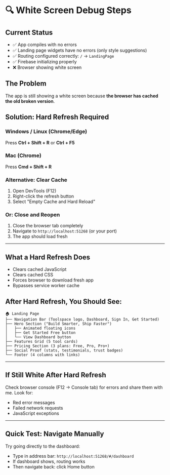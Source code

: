 # 🔍 White Screen Debug Steps

## Current Status

- ✅ App compiles with no errors
- ✅ Landing page widgets have no errors (only style suggestions)
- ✅ Routing configured correctly: `/` → `LandingPage`
- ✅ Firebase initializing properly
- ❌ Browser showing white screen

## The Problem

The app is still showing a white screen because **the browser has cached the old broken version**.

## Solution: Hard Refresh Required

### Windows / Linux (Chrome/Edge)

Press **Ctrl + Shift + R** or **Ctrl + F5**

### Mac (Chrome)

Press **Cmd + Shift + R**

### Alternative: Clear Cache

1. Open DevTools (F12)
2. Right-click the refresh button
3. Select "Empty Cache and Hard Reload"

### Or: Close and Reopen

1. Close the browser tab completely
2. Navigate to `http://localhost:51268` (or your port)
3. The app should load fresh

---

## What a Hard Refresh Does

- Clears cached JavaScript
- Clears cached CSS
- Forces browser to download fresh app
- Bypasses service worker cache

## After Hard Refresh, You Should See:

```
🏠 Landing Page
├── Navigation Bar (Toolspace logo, Dashboard, Sign In, Get Started)
├── Hero Section ("Build Smarter, Ship Faster")
│   ├── Animated floating icons
│   ├── Get Started Free button
│   └── View Dashboard button
├── Features Grid (5 tool cards)
├── Pricing Section (3 plans: Free, Pro, Pro+)
├── Social Proof (stats, testimonials, trust badges)
└── Footer (4 columns with links)
```

---

## If Still White After Hard Refresh

Check browser console (F12 → Console tab) for errors and share them with me. Look for:

- Red error messages
- Failed network requests
- JavaScript exceptions

---

## Quick Test: Navigate Manually

Try going directly to the dashboard:

- Type in address bar: `http://localhost:51268/#/dashboard`
- If dashboard shows, routing works
- Then navigate back: click Home button
